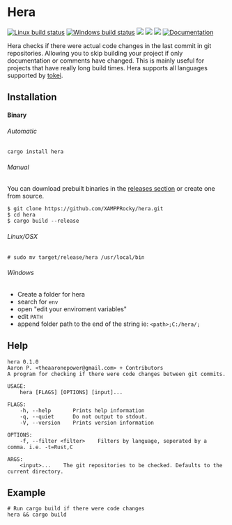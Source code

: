 # Hera
[![Linux build status](https://img.shields.io/travis/XAMPPRocky/hera.svg?branch=master)](https://travis-ci.org/XAMPPRocky/hera)
[![Windows build status](https://ci.appveyor.com/api/projects/status/github/XAMPPRocky/hera?svg=true)](https://ci.appveyor.com/project/XAMPPRocky/hera)
[![](https://img.shields.io/crates/d/hera.svg)](https://crates.io/crates/hera)
[![](https://img.shields.io/github/issues-raw/XAMPPRocky/hera.svg)](https://github.com/XAMPPRocky/hera/issues)
[![](https://tokei.rs/b1/github/XAMPPRocky/hera?category=code)](https://github.com/XAMPPRocky/hera)
[![Documentation](https://docs.rs/hera/badge.svg)](https://docs.rs/hera/)

Hera checks if there were actual code changes in the last commit in git
repositories. Allowing you to skip building your project if only documentation
or comments have changed.  This is mainly useful for projects that have really
long build times. Hera supports all languages supported by [tokei].

## Installation

#### Binary

###### Automatic
```
cargo install hera
```

###### Manual
You can download prebuilt binaries in the [releases section] or create one
from source.

```shell
$ git clone https://github.com/XAMPPRocky/hera.git
$ cd hera
$ cargo build --release
```
###### Linux/OSX
```
# sudo mv target/release/hera /usr/local/bin
```
###### Windows
- Create a folder for hera
- search for `env`
- open "edit your enviroment variables"
- edit `PATH`
- append folder path to the end of the string ie: `<path>;C:/hera/;`

## Help
```
hera 0.1.0
Aaron P. <theaaronepower@gmail.com> + Contributors
A program for checking if there were code changes between git commits.

USAGE:
    hera [FLAGS] [OPTIONS] [input]...

FLAGS:
    -h, --help       Prints help information
    -q, --quiet      Do not output to stdout.
    -V, --version    Prints version information

OPTIONS:
    -f, --filter <filter>    Filters by language, seperated by a comma. i.e. -t=Rust,C

ARGS:
    <input>...    The git repositories to be checked. Defaults to the current directory.
```

## Example

```
# Run cargo build if there were code changes
hera && cargo build
```

[releases section]: https://github.com/XAMPPRocky/hera/releases
[tokei]: https://github.com/XAMPPRocky/tokei

